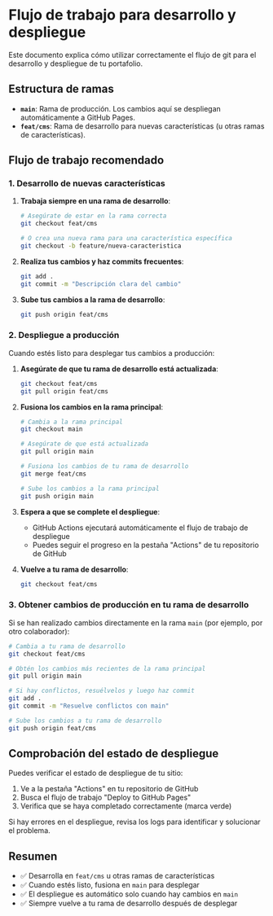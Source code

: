 # Flujo de trabajo para desarrollo y despliegue

Este documento explica cómo utilizar correctamente el flujo de git para el desarrollo y despliegue de tu portafolio.

## Estructura de ramas

- **`main`**: Rama de producción. Los cambios aquí se despliegan automáticamente a GitHub Pages.
- **`feat/cms`**: Rama de desarrollo para nuevas características (u otras ramas de características).

## Flujo de trabajo recomendado

### 1. Desarrollo de nuevas características

1. **Trabaja siempre en una rama de desarrollo**:
   ```bash
   # Asegúrate de estar en la rama correcta
   git checkout feat/cms
   
   # O crea una nueva rama para una característica específica
   git checkout -b feature/nueva-caracteristica
   ```

2. **Realiza tus cambios y haz commits frecuentes**:
   ```bash
   git add .
   git commit -m "Descripción clara del cambio"
   ```

3. **Sube tus cambios a la rama de desarrollo**:
   ```bash
   git push origin feat/cms
   ```

### 2. Despliegue a producción

Cuando estés listo para desplegar tus cambios a producción:

1. **Asegúrate de que tu rama de desarrollo está actualizada**:
   ```bash
   git checkout feat/cms
   git pull origin feat/cms
   ```

2. **Fusiona los cambios en la rama principal**:
   ```bash
   # Cambia a la rama principal
   git checkout main
   
   # Asegúrate de que está actualizada
   git pull origin main
   
   # Fusiona los cambios de tu rama de desarrollo
   git merge feat/cms
   
   # Sube los cambios a la rama principal
   git push origin main
   ```

3. **Espera a que se complete el despliegue**:
   - GitHub Actions ejecutará automáticamente el flujo de trabajo de despliegue
   - Puedes seguir el progreso en la pestaña "Actions" de tu repositorio de GitHub

4. **Vuelve a tu rama de desarrollo**:
   ```bash
   git checkout feat/cms
   ```

### 3. Obtener cambios de producción en tu rama de desarrollo

Si se han realizado cambios directamente en la rama `main` (por ejemplo, por otro colaborador):

```bash
# Cambia a tu rama de desarrollo
git checkout feat/cms

# Obtén los cambios más recientes de la rama principal
git pull origin main

# Si hay conflictos, resuélvelos y luego haz commit
git add .
git commit -m "Resuelve conflictos con main"

# Sube los cambios a tu rama de desarrollo
git push origin feat/cms
```

## Comprobación del estado de despliegue

Puedes verificar el estado de despliegue de tu sitio:

1. Ve a la pestaña "Actions" en tu repositorio de GitHub
2. Busca el flujo de trabajo "Deploy to GitHub Pages"
3. Verifica que se haya completado correctamente (marca verde)

Si hay errores en el despliegue, revisa los logs para identificar y solucionar el problema.

## Resumen

- ✅ Desarrolla en `feat/cms` u otras ramas de características
- ✅ Cuando estés listo, fusiona en `main` para desplegar
- ✅ El despliegue es automático solo cuando hay cambios en `main`
- ✅ Siempre vuelve a tu rama de desarrollo después de desplegar
